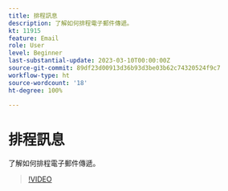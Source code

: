 ```yaml
---
title: 排程訊息
description: 了解如何排程電子郵件傳遞。
kt: 11915
feature: Email
role: User
level: Beginner
last-substantial-update: 2023-03-10T00:00:00Z
source-git-commit: 89df23d00913d36b93d3be03b62c74320524f9c7
workflow-type: ht
source-wordcount: '18'
ht-degree: 100%

---
```



# 排程訊息

了解如何排程電子郵件傳遞。

>[!VIDEO](https://video.tv.adobe.com/v/3415919/?quality=12&learn=on)
